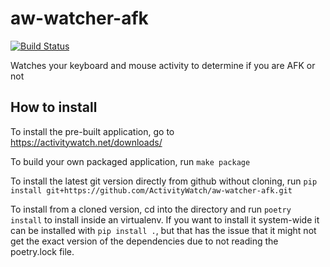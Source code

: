 aw-watcher-afk
==============

[![Build Status](https://github.com/ActivityWatch/aw-watcher-afk/workflows/Build/badge.svg)](https://github.com/ActivityWatch/aw-watcher-afk/actions)

Watches your keyboard and mouse activity to determine if you are AFK or not

## How to install

To install the pre-built application, go to https://activitywatch.net/downloads/

To build your own packaged application, run `make package`

To install the latest git version directly from github without cloning, run
`pip install git+https://github.com/ActivityWatch/aw-watcher-afk.git`

To install from a cloned version, cd into the directory and run
`poetry install` to install inside an virtualenv. If you want to install it
system-wide it can be installed with `pip install .`, but that has the issue
that it might not get the exact version of the dependencies due to not reading
the poetry.lock file.
